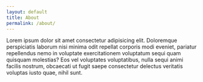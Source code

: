 ```yaml
---
layout: default
title: About
permalink: /about/
---
```


  Lorem ipsum dolor sit amet consectetur adipisicing elit. Doloremque perspiciatis laborum nisi minima odit repellat corporis modi eveniet, pariatur repellendus nemo in voluptate exercitationem voluptatum sequi quam quisquam molestias? Eos vel voluptates voluptatibus, nulla sequi animi facilis nostrum, obcaecati ut fugit saepe consectetur delectus veritatis voluptas iusto quae, nihil sunt.